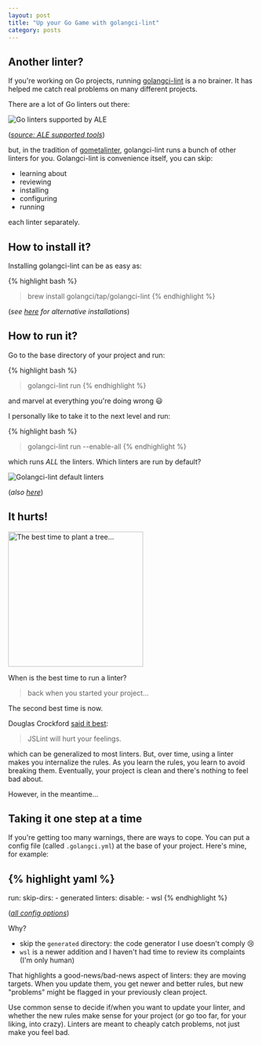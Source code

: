 ```yaml
---
layout: post
title: "Up your Go Game with golangci-lint"
category: posts
---
```


## Another linter?

If you're working on Go projects, running
[golangci-lint](https://github.com/golangci/golangci-lint) is a no brainer. It
has helped me catch real problems on many different projects.

There are a lot of Go linters out there:

![Go linters supported by ALE]({{site.url}}/assets/golangci-lint/other-linters.png)

(_[source: ALE supported tools](https://github.com/dense-analysis/ale/blob/master/supported-tools.md)_)

but, in the tradition of
[gometalinter](https://github.com/alecthomas/gometalinter), golangci-lint runs
a bunch of other linters for you. Golangci-lint is convenience itself, you can skip:

- learning about
- reviewing
- installing
- configuring
- running

each linter separately.

## How to install it?

Installing golangci-lint can be as easy as:

{% highlight bash %}
> brew install golangci/tap/golangci-lint
{% endhighlight %}

(_see [here](https://github.com/golangci/golangci-lint#install) for alternative installations_)

## How to run it?

Go to the base directory of your project and run:

{% highlight bash %}
> golangci-lint run
{% endhighlight %}

and marvel at everything you're doing wrong 😃

I personally like to take it to the next level and run:

{% highlight bash %}
> golangci-lint run --enable-all
{% endhighlight %}

which runs _ALL_ the linters. Which linters are run by default?

![Golangci-lint default linters]({{site.url}}/assets/golangci-lint/default-linters.png)

(_also [here](https://github.com/golangci/golangci-lint#enabled-by-default-linters)_)

## It hurts!

<img class="img-right" style="width: 275px" src="{{site.url}}/assets/golangci-lint/chinese-proverb.png" alt="The best time to plant a tree..."/>

When is the best time to run a linter?

> back when you started your project...

The second best time is now.

Douglas Crockford [said it best](http://www.jslint.com/help.html#warning):

> JSLint will hurt your feelings.

which can be generalized to most linters. But, over time, using a linter makes
you internalize the rules. As you learn the rules, you learn to avoid breaking
them. Eventually, your project is clean and there's nothing to feel bad about.

However, in the meantime...

## Taking it one step at a time

If you're getting too many warnings, there are ways to cope. You can put a
config file (called `.golangci.yml`) at the base of your project. Here's mine,
for example:

{% highlight yaml %}
---
run:
  skip-dirs:
    - generated
linters:
  disable:
    - wsl
{% endhighlight %}

(_[all config options](https://github.com/golangci/golangci-lint#config-file)_)

Why?

- skip the `generated` directory: the code generator I use doesn't comply 😢
- `wsl` is a newer addition and I haven't had time to review its complaints (I'm only human)

That highlights a good-news/bad-news aspect of linters: they are moving
targets. When you update them, you get newer and better rules, but new "problems" might
be flagged in your previously clean project.

Use common sense to decide if/when you want to update your linter, and whether
the new rules make sense for your project (or go too far, for your liking, into crazy).
Linters are meant to cheaply catch problems, not just make you feel bad.

